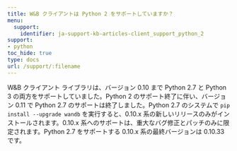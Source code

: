```yaml
---
title: W&B クライアントは Python 2 をサポートしていますか？
menu:
  support:
    identifier: ja-support-kb-articles-client_support_python_2
support:
- python
toc_hide: true
type: docs
url: /support/:filename
---
```


W&B クライアント ライブラリは、バージョン 0.10 まで Python 2.7 と Python 3 の両方をサポートしていました。Python 2 のサポート終了に伴い、バージョン 0.11 で Python 2.7 のサポートは終了しました。Python 2.7 のシステムで `pip install --upgrade wandb` を実行すると、0.10.x 系の新しいリリースのみがインストールされます。0.10.x 系へのサポートは、重大なバグ修正とパッチのみに限定されます。Python 2.7 をサポートする 0.10.x 系の最終バージョンは 0.10.33 です。